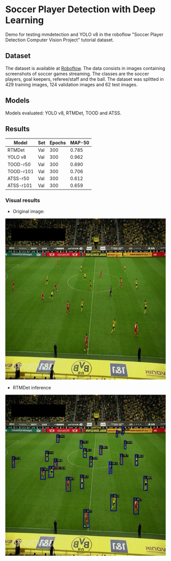 # Soccer Player Detection with Deep Learning

Demo for testing mmdetection and YOLO v8 in the roboflow "Soccer Player Detection Computer Vision Project" tutorial dataset.


## Dataset

The dataset is available at [Roboflow](https://universe.roboflow.com/prestona/soccer-player-detection-pk7eg). The data consists in images containing screenshots of soccer games streaming. The classes are the soccer players, goal keepers, referee/staff and the ball. The dataset was splitted in 429 training images, 124 validation images and 62 test images.

## Models

Models evaluated: YOLO v8, RTMDet, TOOD and ATSS.

## Results

| Model    | Set | Epochs | MAP-50 |
|----------|-----|--------|--------|
| RTMDet   | Val |   300  | 0.785  |
| YOLO v8  | Val |   300  | 0.962  |
| TOOD-r50 | Val |   300  | 0.690  |
| TOOD-r101| Val |   300  | 0.706  |
| ATSS-r50 | Val |   300  | 0.612  |
| ATSS-r101| Val |   300  | 0.659  |

### Visual results

- Original image:

![RTMDet result](imgs/798b45_3_7_png_jpg.rf.65da737c630bf725764deff92ce8ce5d.jpg)

- RTMDet inference

 ![RTMDet result](imgs/798b45_3_7_png_jpg.rf.65da737c630bf725764deff92ce8ce5d_rtmdet.jpg)